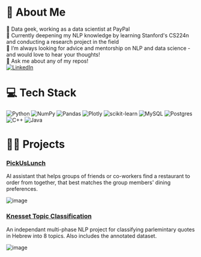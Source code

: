 # 💫 About Me
🔭 Data geek, working as a data scientist at PayPal<br>🌱 Currently deepening my NLP knowledge by learning Stanford's CS224n and conducting a research project in the field<br>🤝 I’m always looking for advice and mentorship on NLP and data science - and would love to hear your thoughts!<br>💬 Ask me about any of my repos!<br>
[![LinkedIn](https://img.shields.io/badge/LinkedIn-%230077B5.svg?logo=linkedin&logoColor=white)](https://linkedin.com/in/nitzan-barzilay) 

# 💻 Tech Stack
![Python](https://img.shields.io/badge/python-3670A0?style=flat&logo=python&logoColor=ffdd54)  ![NumPy](https://img.shields.io/badge/numpy-%23013243.svg?style=flat&logo=numpy&logoColor=white) ![Pandas](https://img.shields.io/badge/pandas-%23150458.svg?style=flat&logo=pandas&logoColor=white) ![Plotly](https://img.shields.io/badge/Plotly-%233F4F75.svg?style=flat&logo=plotly&logoColor=white) ![scikit-learn](https://img.shields.io/badge/scikit--learn-%23F7931E.svg?style=flat&logo=scikit-learn&logoColor=white) ![MySQL](https://img.shields.io/badge/mysql-%2300f.svg?style=flat&logo=mysql&logoColor=white) ![Postgres](https://img.shields.io/badge/postgres-%23316192.svg?style=flat&logo=postgresql&logoColor=white) ![C++](https://img.shields.io/badge/c++-%2300599C.svg?style=flat&logo=c%2B%2B&logoColor=white) ![Java](https://img.shields.io/badge/java-%23ED8B00.svg?style=flat&logo=java&logoColor=white)

# 👩‍💻 Projects
### [PickUsLunch](https://github.com/NitzanBarzilay/PickUsLunch)
AI assistant that helps groups of friends or co-workers find a restaurant to order from together, that best matches the group members' dining preferences.

![image](https://user-images.githubusercontent.com/36603609/208291119-0ad15f9c-fed5-4e6c-b20a-92c59f316ef4.png)

### [Knesset Topic Classification](https://github.com/NitzanBarzilay/KnessetTopicClassification)
An independant multi-phase NLP project for classifying parlemintary quotes in Hebrew into 8 topics. Also includes the annotated dataset. 

![image](https://user-images.githubusercontent.com/36603609/208291089-f72c5df3-8985-46d1-9d4a-8222aa82d420.png)

